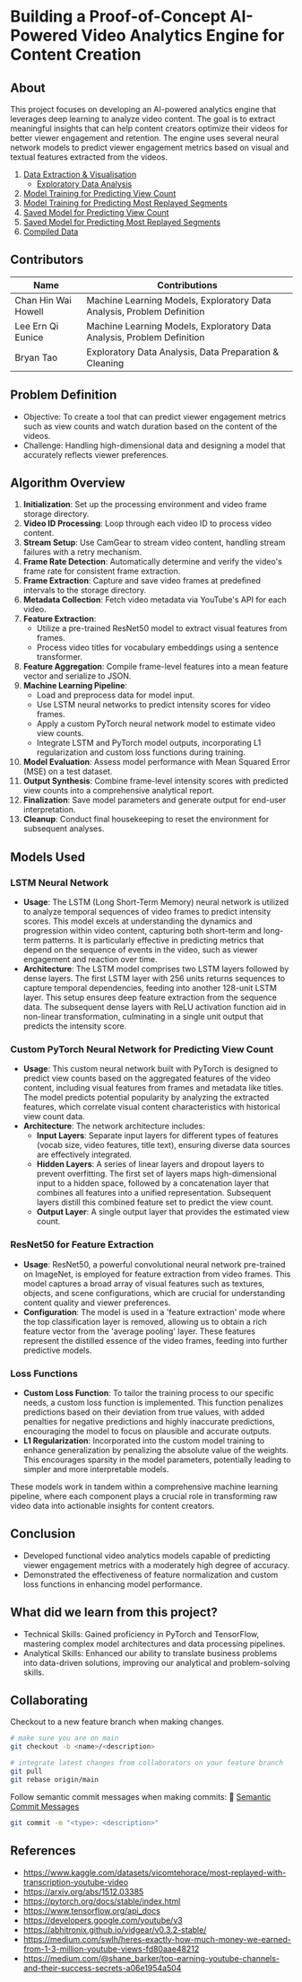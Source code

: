 # Building a Proof-of-Concept AI-Powered Video Analytics Engine for Content Creation   

## About
This project focuses on developing an AI-powered analytics engine that leverages deep learning to analyze video content. The goal is to extract meaningful insights that can help content creators optimize their videos for better viewer engagement and retention. The engine uses several neural network models to predict viewer engagement metrics based on visual and textual features extracted from the videos.


1. [Data Extraction & Visualisation](https://github.com/howllian27/Mini_Project/tree/main/src/data_collection)
   - [Exploratory Data Analysis](https://github.com/howllian27/Mini_Project/tree/main/src/data_collection/data_visualisation.ipynb)
2. [Model Training for Predicting View Count](https://github.com/howllian27/Mini_Project/blob/main/src/model_trainings/view_count_model.ipynb)
3. [Model Training for Predicting Most Replayed Segments](https://github.com/howllian27/Mini_Project/blob/main/src/model_trainings/most_replayed_model.py)
4. [Saved Model for Predicting View Count](https://github.com/howllian27/Mini_Project/blob/main/models/view_count_model.pth)
5. [Saved Model for Predicting Most Replayed Segments](https://github.com/howllian27/Mini_Project/blob/main/models/most_replayed_model.keras)
6. [Compiled Data](https://github.com/howllian27/Mini_Project/tree/main/data)
   
  
## Contributors

| Name                | Contributions                                                          |
| ------------------- | ---------------------------------------------------------------------- |
| Chan Hin Wai Howell | Machine Learning Models, Exploratory Data Analysis, Problem Definition |
| Lee Ern Qi Eunice   | Machine Learning Models, Exploratory Data Analysis, Problem Definition |
| Bryan Tao           | Exploratory Data Analysis, Data Preparation & Cleaning                 |

## Problem Definition

- Objective: To create a tool that can predict viewer engagement metrics such as view counts and watch duration based on the content of the videos.
- Challenge: Handling high-dimensional data and designing a model that accurately reflects viewer preferences.

## Algorithm Overview

1. **Initialization**: Set up the processing environment and video frame storage directory.
2. **Video ID Processing**: Loop through each video ID to process video content.
3. **Stream Setup**: Use CamGear to stream video content, handling stream failures with a retry mechanism.
4. **Frame Rate Detection**: Automatically determine and verify the video's frame rate for consistent frame extraction.
5. **Frame Extraction**: Capture and save video frames at predefined intervals to the storage directory.
6. **Metadata Collection**: Fetch video metadata via YouTube's API for each video.
7. **Feature Extraction**:
   - Utilize a pre-trained ResNet50 model to extract visual features from frames.
   - Process video titles for vocabulary embeddings using a sentence transformer.
8. **Feature Aggregation**: Compile frame-level features into a mean feature vector and serialize to JSON.
9. **Machine Learning Pipeline**:
   - Load and preprocess data for model input.
   - Use LSTM neural networks to predict intensity scores for video frames.
   - Apply a custom PyTorch neural network model to estimate video view counts.
   - Integrate LSTM and PyTorch model outputs, incorporating L1 regularization and custom loss functions during training.
10. **Model Evaluation**: Assess model performance with Mean Squared Error (MSE) on a test dataset.
11. **Output Synthesis**: Combine frame-level intensity scores with predicted view counts into a comprehensive analytical report.
12. **Finalization**: Save model parameters and generate output for end-user interpretation.
13. **Cleanup**: Conduct final housekeeping to reset the environment for subsequent analyses.

## Models Used

### LSTM Neural Network
- **Usage**: The LSTM (Long Short-Term Memory) neural network is utilized to analyze temporal sequences of video frames to predict intensity scores. This model excels at understanding the dynamics and progression within video content, capturing both short-term and long-term patterns. It is particularly effective in predicting metrics that depend on the sequence of events in the video, such as viewer engagement and reaction over time.
- **Architecture**: The LSTM model comprises two LSTM layers followed by dense layers. The first LSTM layer with 256 units returns sequences to capture temporal dependencies, feeding into another 128-unit LSTM layer. This setup ensures deep feature extraction from the sequence data. The subsequent dense layers with ReLU activation function aid in non-linear transformation, culminating in a single unit output that predicts the intensity score.

### Custom PyTorch Neural Network for Predicting View Count
- **Usage**: This custom neural network built with PyTorch is designed to predict view counts based on the aggregated features of the video content, including visual features from frames and metadata like titles. The model predicts potential popularity by analyzing the extracted features, which correlate visual content characteristics with historical view count data.
- **Architecture**: The network architecture includes:
  - **Input Layers**: Separate input layers for different types of features (vocab size, video features, title text), ensuring diverse data sources are effectively integrated.
  - **Hidden Layers**: A series of linear layers and dropout layers to prevent overfitting. The first set of layers maps high-dimensional input to a hidden space, followed by a concatenation layer that combines all features into a unified representation. Subsequent layers distill this combined feature set to predict the view count.
  - **Output Layer**: A single output layer that provides the estimated view count. 

### ResNet50 for Feature Extraction
- **Usage**: ResNet50, a powerful convolutional neural network pre-trained on ImageNet, is employed for feature extraction from video frames. This model captures a broad array of visual features such as textures, objects, and scene configurations, which are crucial for understanding content quality and viewer preferences.
- **Configuration**: The model is used in a 'feature extraction' mode where the top classification layer is removed, allowing us to obtain a rich feature vector from the 'average pooling' layer. These features represent the distilled essence of the video frames, feeding into further predictive models.

### Loss Functions
- **Custom Loss Function**: To tailor the training process to our specific needs, a custom loss function is implemented. This function penalizes predictions based on their deviation from true values, with added penalties for negative predictions and highly inaccurate predictions, encouraging the model to focus on plausible and accurate outputs.
- **L1 Regularization**: Incorporated into the custom model training to enhance generalization by penalizing the absolute value of the weights. This encourages sparsity in the model parameters, potentially leading to simpler and more interpretable models.

These models work in tandem within a comprehensive machine learning pipeline, where each component plays a crucial role in transforming raw video data into actionable insights for content creators.

## Conclusion
- Developed functional video analytics models capable of predicting viewer engagement metrics with a moderately high degree of accuracy.
- Demonstrated the effectiveness of feature normalization and custom loss functions in enhancing model performance.

## What did we learn from this project?
- Technical Skills: Gained proficiency in PyTorch and TensorFlow, mastering complex model architectures and data processing pipelines.
- Analytical Skills: Enhanced our ability to translate business problems into data-driven solutions, improving our analytical and problem-solving skills.

## Collaborating

Checkout to a new feature branch when making changes.

```bash
# make sure you are on main
git checkout -b <name>/<description>

# integrate latest changes from collaborators on your feature branch
git pull
git rebase origin/main
```

Follow semantic commit messages when making commits: 📃 [Semantic Commit Messages](https://gist.github.com/joshbuchea/6f47e86d2510bce28f8e7f42ae84c716)

```bash
git commit -m "<type>: <description>"
```
## References

- <https://www.kaggle.com/datasets/vicomtehorace/most-replayed-with-transcription-youtube-video>
- <https://arxiv.org/abs/1512.03385>
- <https://pytorch.org/docs/stable/index.html>
- <https://www.tensorflow.org/api_docs> 
- <https://developers.google.com/youtube/v3>
- <https://abhitronix.github.io/vidgear/v0.3.2-stable/>
- <https://medium.com/swlh/heres-exactly-how-much-money-we-earned-from-1-3-million-youtube-views-fd80aae48212>
- <https://medium.com/@shane_barker/top-earning-youtube-channels-and-their-success-secrets-a06e1954a504>
